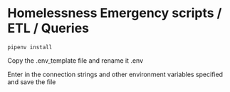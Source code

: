 # Homelessness Emergency scripts / ETL / Queries

```
pipenv install
```

Copy the .env_template file and rename it .env

Enter in the connection strings and other environment variables specified and save the file
